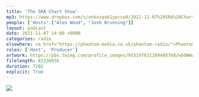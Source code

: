 ```yaml
---
title: 'The SRA Chart Show'
mp3: https://www.dropbox.com/s/nnkxxqab1ypccw0/2021-11-07%20SRA%20Chart%20Show.mp3?raw=1
people: ['Hosts':["Alex Wood", "Josh Brunning"]]
layout: podcast
date: 2021-11-07 14:00 +0000
categories: radio
elsewhere: <a href="https://phantom-media.co.uk/phantom-radio/">Phantom Media</a>
roles: ['Host', 'Producer']
artwork: https://pbs.twimg.com/profile_images/915197631269408768/wbOWmwcI_400x400.jpg
filelength: 82330856
duration: 7202
explicit: True
---
```


<img src="https://blog.josh.me.uk/images/SRAxBBCIntro.png">
